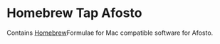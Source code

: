# Homebrew Tap Afosto

Contains [Homebrew](https://brew.sh/)Formulae for Mac compatible software for Afosto.
